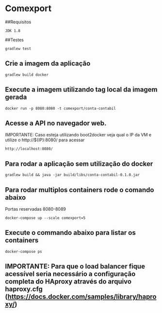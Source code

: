 # Comexport


##Requisitos

```
JDK 1.8
```

##Testes

```
gradlew test
```

## Crie a imagem da aplicação

```
gradlew build docker
```

## Execute a imagem utilizando tag local da imagem gerada

```
docker run -p 8080:8080 -t comexport/conta-contabil
```

## Acesse a API no navegador web.

IMPORTANTE: Caso esteja utilizando boot2docker veja qual o IP da VM e utilize o http://${IP}:8080/ para acessar

```
http://localhost:8080/
```

## Para rodar a aplicação sem utilização do docker

```
gradlew build && java -jar build/libs/conta-contabil-0.1.0.jar
```

## Para rodar multiplos containers rode o comando abaixo 

Portas reservadas 8080-8089

```
docker-compose up --scale comexport=5
```

## Execute o commando abaixo para listar os containers

```
docker-compose ps
```

## IMPORTANTE: Para que o load balancer fique acessível seria necessário a configuração completa do HAproxy através do arquivo haproxy.cfg (https://docs.docker.com/samples/library/haproxy/)
